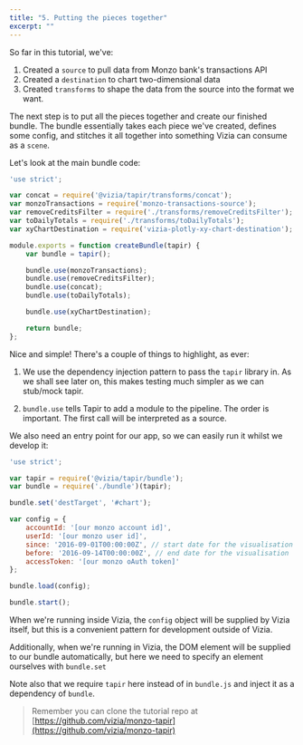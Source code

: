 ```yaml
---
title: "5. Putting the pieces together"
excerpt: ""
---
```

So far in this tutorial, we've:

1. Created a `source` to pull data from Monzo bank's transactions API
2. Created a `destination` to chart two-dimensional data
3. Created `transforms` to shape the data from the source into the format we want.

The next step is to put all the pieces together and create our finished bundle. The bundle essentially takes each piece we've created, defines some config, and stitches it all together into something Vizia can consume as a `scene`.

Let's look at the main bundle code:
```javascript
'use strict';

var concat = require('@vizia/tapir/transforms/concat');
var monzoTransactions = require('monzo-transactions-source');
var removeCreditsFilter = require('./transforms/removeCreditsFilter');
var toDailyTotals = require('./transforms/toDailyTotals');
var xyChartDestination = require('vizia-plotly-xy-chart-destination');

module.exports = function createBundle(tapir) {
    var bundle = tapir();

    bundle.use(monzoTransactions);
    bundle.use(removeCreditsFilter);
    bundle.use(concat);
    bundle.use(toDailyTotals);

    bundle.use(xyChartDestination);

    return bundle;
};
```
Nice and simple! There's a couple of things to highlight, as ever:

1. We use the dependency injection pattern to pass the `tapir` library in. As we shall see later on, this makes testing much simpler as we can stub/mock tapir.

2. `bundle.use` tells Tapir to add a module to the pipeline. The order is important. The first call will be interpreted as a source.

We also need an entry point for our app, so we can easily run it whilst we develop it:
```javascript
'use strict';

var tapir = require('@vizia/tapir/bundle');
var bundle = require('./bundle')(tapir);

bundle.set('destTarget', '#chart');

var config = {
    accountId: '[our monzo account id]',
    userId: '[our monzo user id]',
    since: '2016-09-01T00:00:00Z', // start date for the visualisation
    before: '2016-09-14T00:00:00Z', // end date for the visualisation
    accessToken: '[our monzo oAuth token]'
};

bundle.load(config);

bundle.start();
```
When we're running inside Vizia, the `config` object will be supplied by Vizia itself, but this is a convenient pattern for development outside of Vizia.

Additionally, when we're running in Vizia, the DOM element will be supplied to our bundle automatically, but here we need to specify an element ourselves with `bundle.set`

Note also that we require `tapir` here instead of in `bundle.js` and inject it as a dependency of `bundle`.

> Remember you can clone the tutorial repo at [https://github.com/vizia/monzo-tapir](https://github.com/vizia/monzo-tapir)